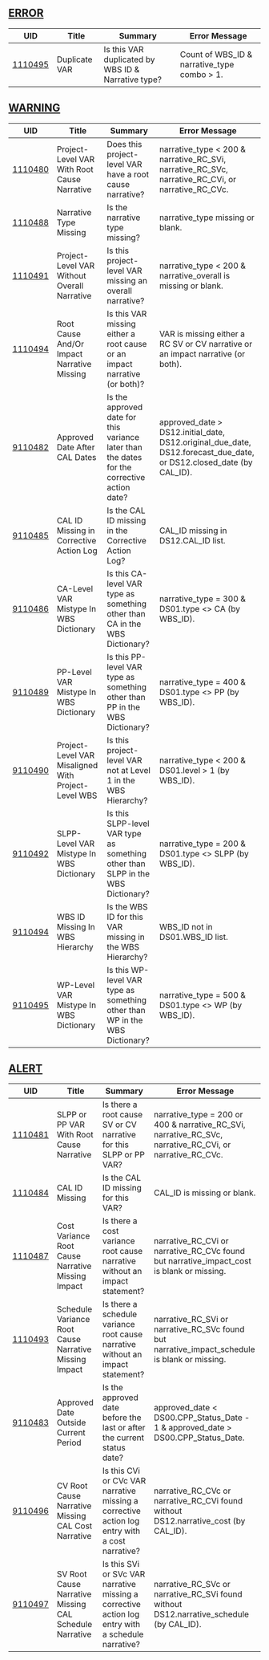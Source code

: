 ## [ERROR](/DIQs/error)

| UID | Title | Summary | Error Message |
|-----|-------|---------|---------------|
| [1110495](/DIQs/DS11/1110495) | Duplicate VAR | Is this VAR duplicated by WBS ID & Narrative type? | Count of WBS_ID & narrative_type combo > 1. |
## [WARNING](/DIQs/warning)

| UID | Title | Summary | Error Message |
|-----|-------|---------|---------------|
| [1110480](/DIQs/DS11/1110480) | Project-Level VAR With Root Cause Narrative | Does this project-level VAR have a root cause narrative? | narrative_type < 200 & narrative_RC_SVi, narrative_RC_SVc, narrative_RC_CVi, or narrative_RC_CVc. |
| [1110488](/DIQs/DS11/1110488) | Narrative Type Missing | Is the narrative type missing? | narrative_type missing or blank. |
| [1110491](/DIQs/DS11/1110491) | Project-Level VAR Without Overall Narrative | Is this project-level VAR missing an overall narrative? | narrative_type < 200 & narrative_overall is missing or blank. |
| [1110494](/DIQs/DS11/1110494) | Root Cause And/Or Impact Narrative Missing | Is this VAR missing either a root cause or an impact narrative (or both)? | VAR is missing either a RC SV or CV narrative or an impact narrative (or both). |
| [9110482](/DIQs/DS11/9110482) | Approved Date After CAL Dates | Is the approved date for this variance later than the dates for the corrective action date? | approved_date > DS12.initial_date, DS12.original_due_date, DS12.forecast_due_date, or DS12.closed_date (by CAL_ID). |
| [9110485](/DIQs/DS11/9110485) | CAL ID Missing in Corrective Action Log | Is the CAL ID missing in the Corrective Action Log? | CAL_ID missing in DS12.CAL_ID list. |
| [9110486](/DIQs/DS11/9110486) | CA-Level VAR Mistype In WBS Dictionary | Is this CA-level VAR type as something other than CA in the WBS Dictionary? | narrative_type = 300 & DS01.type <> CA (by WBS_ID). |
| [9110489](/DIQs/DS11/9110489) | PP-Level VAR Mistype In WBS Dictionary | Is this PP-level VAR type as something other than PP in the WBS Dictionary? | narrative_type = 400 & DS01.type <> PP (by WBS_ID). |
| [9110490](/DIQs/DS11/9110490) | Project-Level VAR Misaligned With Project-Level WBS | Is this project-level VAR not at Level 1 in the WBS Hierarchy? | narrative_type < 200 & DS01.level > 1 (by WBS_ID). |
| [9110492](/DIQs/DS11/9110492) | SLPP-Level VAR Mistype In WBS Dictionary | Is this SLPP-level VAR type as something other than SLPP in the WBS Dictionary? | narrative_type = 200 & DS01.type <> SLPP (by WBS_ID). |
| [9110494](/DIQs/DS11/9110494) | WBS ID Missing In WBS Hierarchy | Is the WBS ID for this VAR missing in the WBS Hierarchy? | WBS_ID not in DS01.WBS_ID list. |
| [9110495](/DIQs/DS11/9110495) | WP-Level VAR Mistype In WBS Dictionary | Is this WP-level VAR type as something other than WP in the WBS Dictionary? | narrative_type = 500 & DS01.type <> WP (by WBS_ID). |
## [ALERT](/DIQs/alert)

| UID | Title | Summary | Error Message |
|-----|-------|---------|---------------|
| [1110481](/DIQs/DS11/1110481) | SLPP or PP VAR With Root Cause Narrative | Is there a root cause SV or CV narrative for this SLPP or PP VAR? | narrative_type = 200 or 400 & narrative_RC_SVi, narrative_RC_SVc, narrative_RC_CVi, or narrative_RC_CVc. |
| [1110484](/DIQs/DS11/1110484) | CAL ID Missing | Is the CAL ID missing for this VAR? | CAL_ID is missing or blank. |
| [1110487](/DIQs/DS11/1110487) | Cost Variance Root Cause Narrative Missing Impact | Is there a cost variance root cause narrative without an impact statement? | narrative_RC_CVi or narrative_RC_CVc found but narrative_impact_cost is blank or missing. |
| [1110493](/DIQs/DS11/1110493) | Schedule Variance Root Cause Narrative Missing Impact | Is there a schedule variance root cause narrative without an impact statement? | narrative_RC_SVi or narrative_RC_SVc found but narrative_impact_schedule is blank or missing. |
| [9110483](/DIQs/DS11/9110483) | Approved Date Outside Current Period | Is the approved date before the last or after the current status date? | approved_date < DS00.CPP_Status_Date - 1 & approved_date > DS00.CPP_Status_Date. |
| [9110496](/DIQs/DS11/9110496) | CV Root Cause Narrative Missing CAL Cost Narrative | Is this CVi or CVc VAR narrative missing a corrective action log entry with a cost narrative? | narrative_RC_CVc or narrative_RC_CVi found without DS12.narrative_cost (by CAL_ID). |
| [9110497](/DIQs/DS11/9110497) | SV Root Cause Narrative Missing CAL Schedule Narrative | Is this SVi or SVc VAR narrative missing a corrective action log entry with a schedule narrative? | narrative_RC_SVc or narrative_RC_SVi found without DS12.narrative_schedule (by CAL_ID). |
